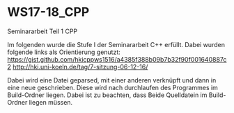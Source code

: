 # WS17-18_CPP
Seminararbeit Teil 1 CPP

Im folgenden wurde die Stufe I der Seminararbeit C++ erfüllt. 
Dabei wurden folgende links als Orientierung genutzt:
https://gist.github.com/hkicppws1516/a4385f388b09b7b32f90f001640887c2
http://hki.uni-koeln.de/tag/7-sitzung-06-12-16/

Dabei wird eine Datei geparsed, mit einer anderen verknüpft und dann in eine neue geschrieben.
Diese wird nach durchlaufen des Programmes im Build-Ordner liegen. Dabei ist zu beachten, dass Beide Quelldatein im Build-Ordner liegen müssen.
